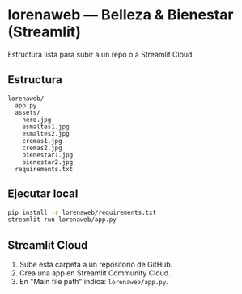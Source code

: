 # lorenaweb — Belleza & Bienestar (Streamlit)
Estructura lista para subir a un repo o a Streamlit Cloud.

## Estructura
```
lorenaweb/
  app.py
  assets/
    hero.jpg
    esmaltes1.jpg
    esmaltes2.jpg
    cremas1.jpg
    cremas2.jpg
    bienestar1.jpg
    bienestar2.jpg
  requirements.txt
```

## Ejecutar local
```bash
pip install -r lorenaweb/requirements.txt
streamlit run lorenaweb/app.py
```

## Streamlit Cloud
1. Sube esta carpeta a un repositorio de GitHub.
2. Crea una app en Streamlit Community Cloud.
3. En "Main file path" indica: `lorenaweb/app.py`.
